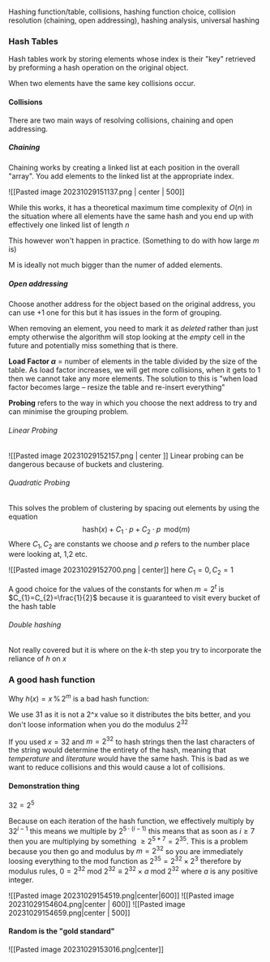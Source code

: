 Hashing function/table, collisions, hashing function choice, collision resolution (chaining, open addressing), hashing analysis, universal hashing



### Hash Tables
Hash tables work by storing elements whose index is their "key" retrieved by preforming a hash operation on the original object. 

When two elements have the same key collisions occur. 

#### Collisions
There are two main ways of resolving collisions, chaining and open addressing. 

##### Chaining
Chaining works by creating a linked list at each position in the overall "array". You add elements to the linked list at the appropriate index. 

![[Pasted image 20231029151137.png | center | 500]]

While this works, it has a theoretical maximum time complexity of $O(n)$ in the situation where all elements have the same hash and you end up with effectively one linked list of length $n$

This however won't happen in practice. (Something to do with how large $m$ is) 

M is ideally not much bigger than the numer of added elements. 

##### Open addressing
Choose another address for the object based on the original address, you can use +1 one for this but it has issues in the form of grouping. 



When removing an element, you need to mark it as *deleted* rather than just empty otherwise the algorithm will stop looking at the *empty* cell in the future and potentially miss something that is there. 

**Load Factor $\alpha$** = number of elements in the table divided by the size of the table. 
As load factor increases, we will get more collisions, when it gets to 1 then we cannot take any more elements. The solution to this is "when load factor becomes large – resize the table and re-insert everything"


**Probing** refers to the way in which you choose the next address to try and can minimise the grouping problem. 
###### Linear Probing
![[Pasted image 20231029152157.png | center ]]
Linear probing can be dangerous because of buckets and clustering. 


###### Quadratic Probing
This solves the problem of clustering by spacing out elements by using the equation
$$
\text{hash}(x) + C_{1} \cdot p + C_{2} \cdot p \, \text{  mod}(m)
$$
Where $C_{1}, C_{2}$ are constants we choose and $p$ refers to the number place were looking at, 1,2 etc.

![[Pasted image 20231029152700.png | center]]
here $C_{1}=0,C_{2}=1$

A good choice for the values of the constants for when $m = 2^t$ is $C_{1}=C_{2}=\frac{1}{2}$ because it is guaranteed to visit every bucket of the hash table

###### Double hashing
Not really covered but it is where on the $k$-th step you try to incorporate the reliance of $h$ on $x$

### A good hash function
Why $h(x) = x \,\% \,2^m$  is a bad hash function:


We use $31$ as it is not a 2^x value so it distributes the bits better, and you don't loose information when you do the modulus $2^{32}$

If you used $x = 32$ and $m = 2^{32}$ to hash strings then the last characters of the string would determine the entirety of the hash, meaning that *temperature* and *literature* would have the same hash. This is bad as we want to reduce collisions and this would cause a lot of collisions.  

#### Demonstration thing
$32 = 2^5$

Because on each iteration of the hash function, we effectively multiply by $32^{i-1}$ this means we multiple by $2^{5\cdot (i-1)}$ this means that as soon as $i\geq7$ then you are multiplying by something $\geq 2^{5*7} = 2^{35}$. This is a problem because you then go and modulus by $m=2^{32}$ so you are immediately loosing everything to the mod function as $2^{35} = 2^{32}\times 2^3$ therefore by modulus rules, $0 = 2^{32}\text{ mod } 2^{32} \equiv 2^{32}\times a \text{ mod } 2^{32}$ where $a$ is any positive integer. 

![[Pasted image 20231029154519.png|center|600]]
![[Pasted image 20231029154604.png|center | 600]]
![[Pasted image 20231029154659.png|center | 500]]




#### Random is the "gold standard"
![[Pasted image 20231029153016.png|center]]

